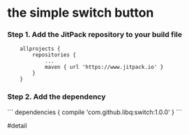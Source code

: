 # the simple switch button
<h3>Step 1. Add the JitPack repository to your build file</h3>

```
    allprojects {
		repositories {
			...
			maven { url 'https://www.jitpack.io' }
		}
	}
```
<h3>Step 2. Add the dependency</h3>
```
dependencies {
            compile 'com.github.libq:switch:1.0.0'
	}
```


#detail

  



